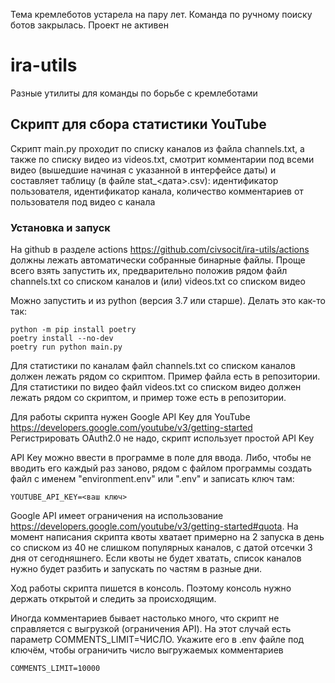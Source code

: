 Тема кремлеботов устарела на пару лет. Команда по ручному поиску ботов закрылась. Проект не активен



# ira-utils
Разные утилиты для команды по борьбе с кремлеботами

## Скрипт для сбора статистики YouTube

Скрипт main.py проходит по списку каналов из файла channels.txt, а также по списку видео из videos.txt, смотрит 
комментарии под всеми видео (вышедшие начиная с указанной в интерфейсе даты) и составляет таблицу (в файле 
stat_<дата>.csv): идентификатор пользователя, идентификатор канала, количество комментариев от пользователя под видео 
с канала  

### Установка и запуск

На github в разделе actions https://github.com/civsocit/ira-utils/actions должны лежать автоматически собранные 
бинарные файлы. Проще всего взять запустить их, предварительно положив рядом файл channels.txt со списком каналов и 
(или) videos.txt со списком видео   

Можно запустить и из python (версия 3.7 или старше). Делать это как-то так:
```
python -m pip install poetry
poetry install --no-dev
poetry run python main.py
```

Для статистики по каналам файл channels.txt со списком каналов должен лежать рядом со скриптом. Пример файла есть в 
репозитории. Для статистики по видео файл videos.txt со списком видео должен лежать рядом со скриптом, и пример тоже 
есть в репозитории. 

Для работы скрипта нужен Google API Key для YouTube https://developers.google.com/youtube/v3/getting-started  
Регистрировать OAuth2.0 не надо, скрипт использует простой API Key

API Key можно ввести в программе в поле для ввода. Либо, чтобы не вводить его каждый раз заново, рядом с файлом 
программы создать файл с именем "environment.env" или ".env" и записать ключ там:
```
YOUTUBE_API_KEY=<ваш ключ>
``` 

Google API имеет ограничения на использование https://developers.google.com/youtube/v3/getting-started#quota. На момент 
написания скрипта квоты хватает примерно на 2 запуска в день со списком из 40 не слишком популярных каналов, с датой 
отсечки 3 дня от сегодняшнего. Если квоты не будет хватать, список каналов нужно будет разбить и запускать по частям в 
разные дни.  

Ход работы скрипта пишется в консоль. Поэтому консоль нужно держать открытой и следить за происходящим. 

Иногда комментариев бывает настолько много, что скрипт не справляется с выгрузкой (ограничения API). На этот случай 
есть параметр COMMENTS_LIMIT=ЧИСЛО. Укажите его в .env файле под ключём, чтобы ограничить число выгружаемых комментариев
```
COMMENTS_LIMIT=10000
```

